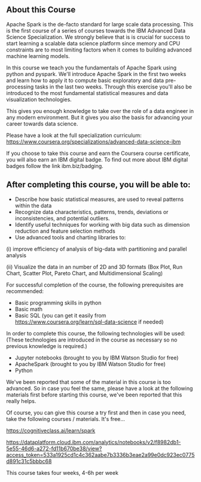 ## About this Course
Apache Spark is the de-facto standard for large scale data processing. This is the first course of a series of courses towards the IBM Advanced Data Science Specialization. We strongly believe that is is crucial for success to start learning a scalable data science platform since memory and CPU constraints are to most limiting factors when it comes to building advanced machine learning models.

In this course we teach you the fundamentals of Apache Spark using python and pyspark. We'll introduce Apache Spark in the first two weeks and learn how to apply it to compute basic exploratory and data pre-processing tasks in the last two weeks. Through this exercise you'll also be introduced to the most fundamental statistical measures and data visualization technologies.

This gives you enough knowledge to take over the role of a data engineer in any modern environment. But it gives you also the basis for advancing your career towards data science. 

Please have a look at the full specialization curriculum:
https://www.coursera.org/specializations/advanced-data-science-ibm

If you choose to take this course and earn the Coursera course certificate, you will also earn an IBM digital badge.  To find out more about IBM digital badges follow the link ibm.biz/badging.


## After completing this course, you will be able to:
- Describe how basic statistical measures, are used to reveal  patterns within the data 
- Recognize data characteristics, patterns, trends, deviations or inconsistencies, and potential outliers.
- Identify useful techniques for working with big data such as dimension reduction and feature selection methods 
- Use advanced tools and charting libraries to:


(i)	improve efficiency of analysis of big-data with partitioning and parallel analysis


(ii)	Visualize the data in an number of 2D and 3D formats (Box Plot, Run Chart, Scatter Plot, Pareto Chart, and Multidimensional Scaling)

For successful completion of the course, the following prerequisites are recommended: 
-	Basic programming skills in python
-	Basic math
-	Basic SQL (you can get it easily from https://www.coursera.org/learn/sql-data-science if needed)

In order to complete this course, the following technologies will be used:
(These technologies are introduced in the course as necessary so no previous knowledge is required.)
-	Jupyter notebooks (brought to you by IBM Watson Studio for free)
-	ApacheSpark (brought to you by IBM Watson Studio for free)
-	Python



We've been reported that some of the material in this course is too advanced. So in case you feel the same, please have a look at the following materials first before starting this course, we've been reported that this really helps.

Of course, you can give this course a try first and then in case you need, take the following courses / materials. It's free...

https://cognitiveclass.ai/learn/spark

https://dataplatform.cloud.ibm.com/analytics/notebooks/v2/f8982db1-5e55-46d6-a272-fd11b670be38/view?access_token=533a1925cd1c4c362aabe7b3336b3eae2a99e0dc923ec0775d891c31c5bbbc68

This course takes four weeks, 4-6h per week
